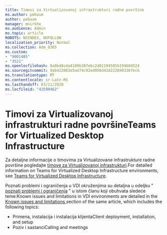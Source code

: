 ```yaml
---
title: Timovi za Virtualizovanoj infrastrukturi radne površine
ms.author: pebaum
author: pebaum
manager: mnirkhe
ms.audience: Admin
ms.topic: article
ROBOTS: NOINDEX, NOFOLLOW
localization_priority: Normal
ms.collection: Adm_O365
ms.custom:
- "9001485"
- "3521"
ms.openlocfilehash: 0a8b48cda4109b387e6c2d81104585b194684524
ms.sourcegitcommit: 9ab422063e5a474c92ed956d42d222b90336fecb
ms.translationtype: MT
ms.contentlocale: sr-Latn-RS
ms.lasthandoff: 03/11/2020
ms.locfileid: "42599462"
---
```

# <a name="teams-for-virtualized-desktop-infrastructure"></a><span data-ttu-id="c3707-102">Timovi za Virtualizovanoj infrastrukturi radne površine</span><span class="sxs-lookup"><span data-stu-id="c3707-102">Teams for Virtualized Desktop Infrastructure</span></span>

<span data-ttu-id="c3707-103">Za detaljne informacije o timovima za Virtualizovane infrastrukture radne površine pogledajte [timove za Virtualizovanoj infrastrukturi](https://docs.microsoft.com/microsoftteams/teams-for-vdi).</span><span class="sxs-lookup"><span data-stu-id="c3707-103">For detailed information on Teams for Virtualized Desktop Infrastructure environments, see [Teams for Virtualized Desktop Infrastructure](https://docs.microsoft.com/microsoftteams/teams-for-vdi).</span></span>

<span data-ttu-id="c3707-104">Poznati problemi i ograničenja u VDI okruženjima su detaljna u odeljku " [poznati problemi i ograničenja](https://docs.microsoft.com/microsoftteams/teams-for-vdi#known-issues-and-limitations) " u istom članu koji obuhvata sledeće teme:</span><span class="sxs-lookup"><span data-stu-id="c3707-104">Known issues and limitations in VDI environments are detailed in the [Known issues and limitations ](https://docs.microsoft.com/microsoftteams/teams-for-vdi#known-issues-and-limitations) section of the same article, which includes the following topics:</span></span>
 - <span data-ttu-id="c3707-105">Primena, instalacija i instalacija klijenta</span><span class="sxs-lookup"><span data-stu-id="c3707-105">Client deployment, installation, and setup</span></span>
 - <span data-ttu-id="c3707-106">Poziv i sastanci</span><span class="sxs-lookup"><span data-stu-id="c3707-106">Calling and meetings</span></span>